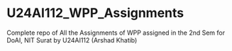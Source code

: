 # U24AI112_WPP_Assignments
Complete repo of All the Assignments of WPP assigned in the 2nd Sem for DoAI, NIT Surat by U24AI112 (Arshad Khatib)
